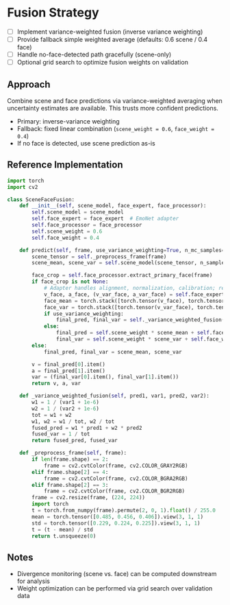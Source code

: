 # Fusion Strategy

- [ ] Implement variance-weighted fusion (inverse variance weighting)
- [ ] Provide fallback simple weighted average (defaults: 0.6 scene / 0.4 face)
- [ ] Handle no-face-detected path gracefully (scene-only)
- [ ] Optional grid search to optimize fusion weights on validation

## Approach
Combine scene and face predictions via variance-weighted averaging when uncertainty estimates are available. This trusts more confident predictions.

- Primary: inverse-variance weighting
- Fallback: fixed linear combination (`scene_weight = 0.6`, `face_weight = 0.4`)
- If no face is detected, use scene prediction as-is

## Reference Implementation

```python
import torch
import cv2

class SceneFaceFusion:
    def __init__(self, scene_model, face_expert, face_processor):
        self.scene_model = scene_model
        self.face_expert = face_expert  # EmoNet adapter
        self.face_processor = face_processor
        self.scene_weight = 0.6
        self.face_weight = 0.4

    def predict(self, frame, use_variance_weighting=True, n_mc_samples=5):
        scene_tensor = self._preprocess_frame(frame)
        scene_mean, scene_var = self.scene_model(scene_tensor, n_samples=n_mc_samples)

        face_crop = self.face_processor.extract_primary_face(frame)
        if face_crop is not None:
            # Adapter handles alignment, normalization, calibration; returns mean/var via TTA
            v_face, a_face, (v_var_face, a_var_face) = self.face_expert.predict(face_crop, tta=n_mc_samples)
            face_mean = torch.stack([torch.tensor(v_face), torch.tensor(a_face)])
            face_var = torch.stack([torch.tensor(v_var_face), torch.tensor(a_var_face)])
            if use_variance_weighting:
                final_pred, final_var = self._variance_weighted_fusion(scene_mean, scene_var, face_mean, face_var)
            else:
                final_pred = self.scene_weight * scene_mean + self.face_weight * face_mean
                final_var = self.scene_weight * scene_var + self.face_weight * face_var
        else:
            final_pred, final_var = scene_mean, scene_var

        v = final_pred[0].item()
        a = final_pred[1].item()
        var = (final_var[0].item(), final_var[1].item())
        return v, a, var

    def _variance_weighted_fusion(self, pred1, var1, pred2, var2):
        w1 = 1 / (var1 + 1e-6)
        w2 = 1 / (var2 + 1e-6)
        tot = w1 + w2
        w1, w2 = w1 / tot, w2 / tot
        fused_pred = w1 * pred1 + w2 * pred2
        fused_var = 1 / tot
        return fused_pred, fused_var

    def _preprocess_frame(self, frame):
        if len(frame.shape) == 2:
            frame = cv2.cvtColor(frame, cv2.COLOR_GRAY2RGB)
        elif frame.shape[2] == 4:
            frame = cv2.cvtColor(frame, cv2.COLOR_BGRA2RGB)
        elif frame.shape[2] == 3:
            frame = cv2.cvtColor(frame, cv2.COLOR_BGR2RGB)
        frame = cv2.resize(frame, (224, 224))
        import torch
        t = torch.from_numpy(frame).permute(2, 0, 1).float() / 255.0
        mean = torch.tensor([0.485, 0.456, 0.406]).view(3, 1, 1)
        std = torch.tensor([0.229, 0.224, 0.225]).view(3, 1, 1)
        t = (t - mean) / std
        return t.unsqueeze(0)
```

## Notes
- Divergence monitoring (scene vs. face) can be computed downstream for analysis
- Weight optimization can be performed via grid search over validation data
